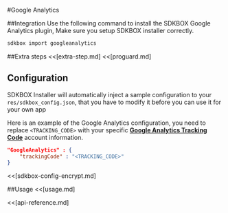 <!--
Include Base: /Users/niteluo/Projects/store/doc/en/src/googleanalytics/v3-cpp
-->

#Google Analytics

##Integration
Use the following command to install the SDKBOX Google Analytics plugin, Make sure you setup SDKBOX installer correctly.
```bash
sdkbox import googleanalytics
```

##Extra steps
<<[extra-step.md]
<<[proguard.md]

## Configuration
SDKBOX Installer will automatically inject a sample configuration to your `res/sdkbox_config.json`, that you have to modify it before you can use it for your own app

Here is an example of the Google Analytics configuration, you need to replace `<TRACKING_CODE>`  with your specific [__Google Analytics Tracking Code__](https://support.google.com/analytics/answer/1008080?hl=en) account information.
```json
"GoogleAnalytics" : {
    "trackingCode" : "<TRACKING_CODE>"
}
```

<<[sdkbox-config-encrypt.md]

##Usage
<<[usage.md]

<<[api-reference.md]
